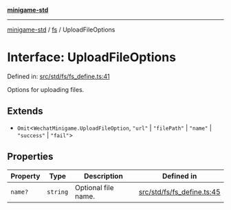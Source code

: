 [**minigame-std**](../../../README.md)

***

[minigame-std](../../../README.md) / [fs](../README.md) / UploadFileOptions

# Interface: UploadFileOptions

Defined in: [src/std/fs/fs\_define.ts:41](https://github.com/JiangJie/minigame-std/blob/8c5db4b9c3dabb4d0435a493922f29b60a730f0d/src/std/fs/fs_define.ts#L41)

Options for uploading files.

## Extends

- `Omit`\<`WechatMinigame.UploadFileOption`, `"url"` \| `"filePath"` \| `"name"` \| `"success"` \| `"fail"`\>

## Properties

| Property | Type | Description | Defined in |
| ------ | ------ | ------ | ------ |
| <a id="name"></a> `name?` | `string` | Optional file name. | [src/std/fs/fs\_define.ts:45](https://github.com/JiangJie/minigame-std/blob/8c5db4b9c3dabb4d0435a493922f29b60a730f0d/src/std/fs/fs_define.ts#L45) |
